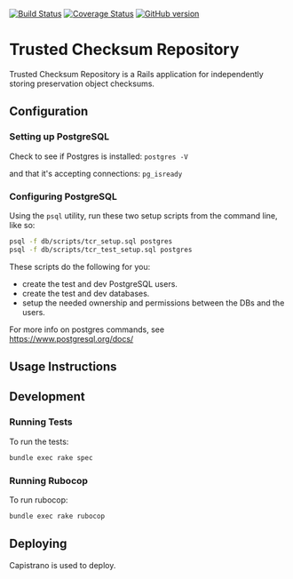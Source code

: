 [![Build Status](https://travis-ci.org/sul-dlss/trusted_checksum_repository.svg?branch=master)](https://travis-ci.org/sul-dlss/trusted_checksum_repository)
[![Coverage Status](https://coveralls.io/repos/github/sul-dlss/trusted_checksum_repository/badge.svg)](https://coveralls.io/github/sul-dlss/trusted_checksum_repository)
[![GitHub version](https://badge.fury.io/gh/sul-dlss%2Ftrusted_checksum_repository.svg)](https://badge.fury.io/gh/sul-dlss%2Ftrusted_checksum_repository)

# Trusted Checksum Repository

Trusted Checksum Repository is a Rails application for independently storing preservation object checksums.

## Configuration

### Setting up PostgreSQL

Check to see if Postgres is installed:
`postgres -V`

and that it's accepting connections:
`pg_isready`

### Configuring PostgreSQL

Using the `psql` utility, run these two setup scripts from the command line, like so:
```sh
psql -f db/scripts/tcr_setup.sql postgres
psql -f db/scripts/tcr_test_setup.sql postgres
```

These scripts do the following for you:
* create the test and dev PostgreSQL users.
* create the test and dev databases.
* setup the needed ownership and permissions between the DBs and the users.

For more info on postgres commands, see https://www.postgresql.org/docs/

## Usage Instructions

## Development

### Running Tests

To run the tests:

```sh
bundle exec rake spec
```

### Running Rubocop

To run rubocop:

```sh
bundle exec rake rubocop
```

## Deploying

Capistrano is used to deploy.
